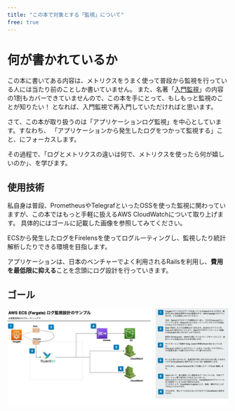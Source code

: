 ```yaml
---
title: "この本で対象とする「監視」について"
free: true
---
```

# 何が書かれているか
この本に書いてある内容は、メトリクスをうまく使って普段から監視を行っている人には当たり前のことしか書いていません。
また、名著「[入門監視](https://amzn.to/3C8m4Sn)」の内容の1割もカバーできていませんので、この本を手にとって、もしもっと監視のことが知りたい！ となれば、入門監視で再入門していただければと思います。

さて、この本が取り扱うのは「アプリケーションログ監視」を中心としています。すなわち、
「アプリケーションから発生したログをつかって監視する」こと、にフォーカスします。

その過程で、「ログとメトリクスの違いは何で、メトリクスを使ったら何が嬉しいのか」、を学びます。

## 使用技術
私自身は普段、PrometheusやTelegrafといったOSSを使った監視に関わっていますが、この本ではもっと手軽に扱えるAWS CloudWatchについて取り上げます。
具体的にはゴールに記載した画像を参照してみてください。

ECSから発生したログをFirelensを使ってログルーティングし、監視したり統計解析したりできる環境を目指します。

アプリケーションは、日本のベンチャーでよく利用されるRailsを利用し、**費用を最低限に抑える**ことを念頭にログ設計を行っていきます。

## ゴール
![](/images/metrics/metric-sample.jpg)
